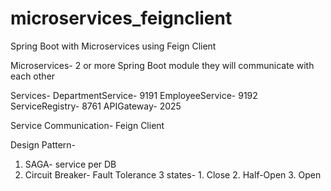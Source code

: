 # microservices_feignclient
Spring Boot with Microservices using Feign Client

Microservices- 2 or more Spring Boot module they will communicate with each other

Services-
DepartmentService- 9191
EmployeeService- 9192
ServiceRegistry- 8761
APIGateway- 2025

Service Communication- Feign Client

Design Pattern-
1. SAGA- service per DB
2. Circuit Breaker- Fault Tolerance
   3 states- 1. Close 2. Half-Open 3. Open
